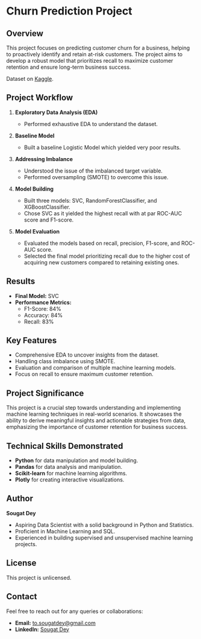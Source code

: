 # Churn Prediction Project

## Overview

This project focuses on predicting customer churn for a business, helping to proactively identify and retain at-risk customers. The project aims to develop a robust model that prioritizes recall to maximize customer retention and ensure long-term business success.

Dataset on <a href= "https://www.kaggle.com/datasets/yeanzc/telco-customer-churn-ibm-dataset"> Kaggle</a>.

## Project Workflow

1. **Exploratory Data Analysis (EDA)**
    - Performed exhaustive EDA to understand the dataset.

2. **Baseline Model**
    - Built a baseline Logistic Model which yielded very poor results.

3. **Addressing Imbalance**
    - Understood the issue of the imbalanced target variable.
    - Performed oversampling (SMOTE) to overcome this issue.

4. **Model Building**
    - Built three models: SVC, RandomForestClassifier, and XGBoostClassifier.
    - Chose SVC as it yielded the highest recall with at par ROC-AUC score and F1-score.

5. **Model Evaluation**
    - Evaluated the models based on recall, precision, F1-score, and ROC-AUC score.
    - Selected the final model prioritizing recall due to the higher cost of acquiring new customers compared to retaining existing ones.

## Results

- **Final Model:** SVC
- **Performance Metrics:**
    - F1-Score: 84%
    - Accuracy: 84%
    - Recall: 83%

## Key Features

- Comprehensive EDA to uncover insights from the dataset.
- Handling class imbalance using SMOTE.
- Evaluation and comparison of multiple machine learning models.
- Focus on recall to ensure maximum customer retention.

## Project Significance

This project is a crucial step towards understanding and implementing machine learning techniques in real-world scenarios. It showcases the ability to derive meaningful insights and actionable strategies from data, emphasizing the importance of customer retention for business success.

## Technical Skills Demonstrated

- **Python** for data manipulation and model building.
- **Pandas** for data analysis and manipulation.
- **Scikit-learn** for machine learning algorithms.
- **Plotly** for creating interactive visualizations.

## Author

**Sougat Dey**

- Aspiring Data Scientist with a solid background in Python and Statistics.
- Proficient in Machine Learning and SQL.
- Experienced in building supervised and unsupervised machine learning projects.

## License

This project is unlicensed.

## Contact

Feel free to reach out for any queries or collaborations:

- **Email:** [to.sougatdey@gmail.com](mailto:to.sougatdey@gmail.com)
- **LinkedIn:** [Sougat Dey](https://www.linkedin.com/in/sougat-dey/)
